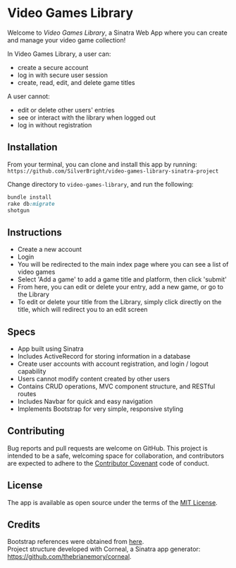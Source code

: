 # Video Games Library

Welcome to *Video Games Library*, a Sinatra Web App where you can create and manage your video game collection! 

In Video Games Library, a user can:
 - create a secure account
 - log in with secure user session
 - create, read, edit, and delete game titles

 A user cannot:
 - edit or delete other users' entries
 - see or interact with the library when logged out
 - log in without registration 

## Installation

 From your terminal, you can clone and install this app by running:  
 ` https://github.com/SilverBright/video-games-library-sinatra-project `

Change directory to `video-games-library`, and run the following:

```ruby
bundle install
rake db:migrate
shotgun
```

## Instructions

- Create a new account
- Login 
- You will be redirected to the main index page where you can see a list of video games
- Select 'Add a game' to add a game title and platform, then click 'submit'
- From here, you can edit or delete your entry, add a new game, or go to the Library
- To edit or delete your title from the Library, simply click directly on the title, which will redirect you to an edit screen


## Specs

- App built using Sinatra
- Includes ActiveRecord for storing information in a database
- Create user accounts with account registration, and login / logout capability
- Users cannot modify content created by other users
- Contains CRUD operations, MVC component structure, and RESTful routes
- Includes Navbar for quick and easy navigation
- Implements Bootstrap for very simple, responsive styling

## Contributing

Bug reports and pull requests are welcome on GitHub.  This project is intended to be a safe, welcoming space for collaboration, and contributors are expected to adhere to the [Contributor Covenant](http://contributor-covenant.org) code of conduct.

## License

The app is available as open source under the terms of the [MIT License](https://github.com/SilverBright/Video-Games-Library/blob/master/LICENSE).

## Credits

Bootstrap references were obtained from [here](https://getbootstrap.com).  
Project structure developed with Corneal, a Sinatra app generator: https://github.com/thebrianemory/corneal.
